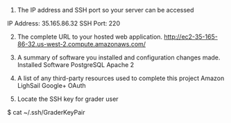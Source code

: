 1) The IP address and SSH port so your server can be accessed

IP Address: 35.165.86.32
SSH Port: 220

2) The complete URL to your hosted web application.
http://ec2-35-165-86-32.us-west-2.compute.amazonaws.com/


3) A summary of software you installed and configuration changes made.
Installed Software
PostgreSQL
Apache 2

4) A list of any third-party resources used to complete this project
Amazon LighSail
Google+ OAuth

5) Locate the SSH key for grader user

 $ cat ~/.ssh/GraderKeyPair




